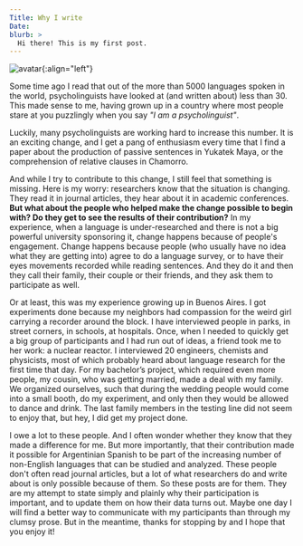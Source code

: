 ```yaml
---
Title: Why I write
Date:
blurb: >
  Hi there! This is my first post.
---
```


![avatar]({filename}/images/sol_avatar.png){:align="left"}

Some time ago I read that out of the more than 5000 languages spoken in the world, psycholinguists have looked at (and written about) less than 30. This made sense to me, having grown up in a country where most people stare at you puzzlingly when you say *"I am a psycholinguist"*.

Luckily, many psycholinguists are working hard to increase this number. It is an exciting change, and I get a pang of enthusiasm every time that I find a paper about the production of passive sentences in Yukatek Maya, or the comprehension of relative clauses in Chamorro.

And while I try to contribute to this change, I still feel that something is missing. Here is my worry: researchers know that the situation is changing. They read it in journal articles, they hear about it in academic conferences. **But what about the people who helped make the change possible to begin with? Do they get to see the results of their contribution?** In my experience, when a language is under-researched and there is not a big powerful university sponsoring it, change happens because of people's engagement. Change happens because people (who usually have no idea what they are getting into) agree to do a language survey, or to have their eyes movements recorded while reading sentences. And they do it and then they call their family, their couple or their friends, and they ask them to participate as well.

Or at least, this was my experience growing up in Buenos Aires. I got experiments done because my neighbors had compassion for the weird girl carrying a recorder around the block. I have interviewed people in parks, in street corners, in schools, at hospitals. Once, when I needed to quickly get a big group of participants and I had run out of ideas, a friend took me to her work: a nuclear reactor. I interviewed 20 engineers, chemists and physicists, most of which probably heard about language research for the first time that day. For my bachelor’s project, which required even more people, my cousin, who was getting married, made a deal with my family. We organized ourselves, such that during the wedding people would come into a small booth, do my experiment, and only then they would be allowed to dance and drink. The last family members in the testing line did not seem to enjoy that, but hey, I did get my project done.

I owe a lot to these people. And I often wonder whether they know that they made a difference for me. But more importantly, that their contribution made it possible for Argentinian Spanish to be part of the increasing number of non-English languages that can be studied and analyzed. These people don't often read journal articles, but a lot of what researchers do and write about is only possible because of them.
So these posts are for them. They are my attempt to state simply and plainly why their participation is important, and to update them on how their data turns out. Maybe one day I will find a better way to communicate with my participants than through my clumsy prose. But in the meantime, thanks for stopping by and I hope that you enjoy it!           

